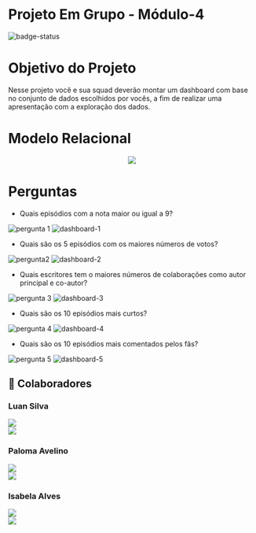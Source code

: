 # Projeto Em Grupo - Módulo-4
![badge-status](https://img.shields.io/badge/status-FINALIZADO-green?style=for-the-badge)

# Objetivo do Projeto 

Nesse projeto você e sua squad deverão montar
um dashboard com base no conjunto de dados
escolhidos por vocês, a fim de realizar uma
apresentação com a exploração dos dados.

# Modelo Relacional 

<div align="center">
<img src="https://user-images.githubusercontent.com/113732065/223155933-197c89e9-9a9e-419b-b876-0e5dafda667c.jpeg">
</div>

# Perguntas

- Quais episódios com a nota maior ou igual a 9? 

![pergunta 1](https://user-images.githubusercontent.com/113732065/223265934-82c13c44-e557-419d-970c-762baba0bb87.png)
![dashboard-1](https://user-images.githubusercontent.com/113732065/223267162-a0be0996-760e-43b5-a055-aed7769c0a0b.png)



- Quais são os 5 episódios com os maiores números de votos? 

![pergunta2](https://user-images.githubusercontent.com/113732065/223266338-896fc9df-6824-4bbe-b695-98b9da6c2564.png)
![dashboard-2](https://user-images.githubusercontent.com/113732065/223267472-0a403e9e-5bb9-4316-a164-d7d87497c912.png)




- Quais escritores tem o maiores números de colaborações como autor principal e co-autor? 

![pergunta 3](https://user-images.githubusercontent.com/113732065/223266578-4158c014-6e24-49c4-b07f-7b3a3d33ca2a.png)
![dashboard-3](https://user-images.githubusercontent.com/113732065/223267589-9b92d96f-e5e2-4340-80c5-d3a0b387b424.png)



- Quais são os 10 episódios mais curtos? 

![pergunta 4](https://user-images.githubusercontent.com/113732065/223266692-2d41c591-4074-4e7c-accc-3f1c560414c0.png)
![dashboard-4](https://user-images.githubusercontent.com/113732065/223267707-cfc931b3-4e5e-4431-b8aa-db06be7d3134.png)


- Quais são os 10 episódios mais comentados pelos fãs?

![pergunta 5](https://user-images.githubusercontent.com/113732065/223266795-982c274e-f5a3-4159-af68-b7e9fbe57393.png)
![dashboard-5](https://user-images.githubusercontent.com/113732065/223267778-aa1c4373-b209-44b4-8dad-0a76fe17e988.png)


## :handshake: Colaboradores

### Luan Silva
<a style="display: block;" href="https://github.com/luansilva92" target="_blank">
<img src="https://img.shields.io/badge/GitHub-100000?style=for-the-badge&logo=github&logoColor=white">
</a>

<a href="https://www.linkedin.com/in/luan-pereira-14a8556a/" target="_blank">
<img src="https://img.shields.io/badge/LinkedIn-0077B5?style=for-the-badge&logo=linkedin&logoColor=white">
</a>

### Paloma Avelino
<a style="display: block;" href="https://github.com/ipami" target="_blank">
<img src="https://img.shields.io/badge/GitHub-100000?style=for-the-badge&logo=github&logoColor=white">
</a>
<a href="https://www.linkedin.com/in/palomaavelino/" target="_blank">
<img src="https://img.shields.io/badge/LinkedIn-0077B5?style=for-the-badge&logo=linkedin&logoColor=white">
</a>

### Isabela Alves 
<a style="display: block;" href="https://github.com/isabelaalvesc" target="_blank">
<img src="https://img.shields.io/badge/GitHub-100000?style=for-the-badge&logo=github&logoColor=white">
</a>
<a href="https://www.linkedin.com/in/isabela-alves-1ab8951a4/" target="_blank">
<img src="https://img.shields.io/badge/LinkedIn-0077B5?style=for-the-badge&logo=linkedin&logoColor=white">
</a>
